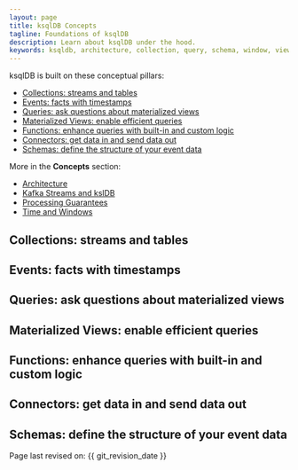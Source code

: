 ```yaml
---
layout: page
title: ksqlDB Concepts
tagline: Foundations of ksqlDB
description: Learn about ksqlDB under the hood.
keywords: ksqldb, architecture, collection, query, schema, window, view
---
```


ksqlDB is built on these conceptual pillars:


- [Collections: streams and tables](#collections-streams-and-tables)
- [Events: facts with timestamps](#events-facts-with-timestamps)
- [Queries: ask questions about materialized views](#queries-ask-questions-about-materialized-views)
- [Materialized Views: enable efficient queries](#materialized-views-enable-efficient-queries)
- [Functions: enhance queries with built-in and custom logic](#functions-enhance-queries-with-built-in-and-custom-logic)
- [Connectors: get data in and send data out](#connectors-get-data-in-and-send-data-out)
- [Schemas: define the structure of your event data](#schemas-define-the-structure-of-your-event-data)


More in the **Concepts** section:

- [Architecture](ksql-architecture.md)
- [Kafka Streams and kslDB](ksql-and-kafka-streams.md)
- [Processing Guarantees](ksqldb-processing-guarantees.md)
- [Time and Windows](time-and-windows-in-ksql-queries.md)

Collections: streams and tables
-------------------------------

Events: facts with timestamps
-----------------------------

Queries: ask questions about materialized views
-----------------------------------------------

Materialized Views: enable efficient queries
--------------------------------------------

Functions: enhance queries with built-in and custom logic
---------------------------------------------------------

Connectors: get data in and send data out
-----------------------------------------

Schemas: define the structure of your event data
------------------------------------------------


Page last revised on: {{ git_revision_date }}

